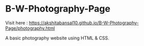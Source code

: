 # B-W-Photography-Page

Visit here : https://akshitabansal10.github.io/B-W-Photography-Page/photography.html

A basic photography website using HTML & CSS.
